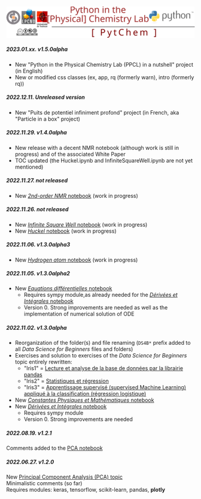 <a name="top"></a>

[<img width="700px" src="./config/svg/logoPytChem.svg"/>](#top)

##### **2023.01.xx. v1.5.0alpha**
- New "Python in the Physical Chemistry Lab (PPCL) in a nutshell" project (in English)
- New or modified css classes (ex, app, rq (formerly warn), intro (formerly rq))

##### **2022.12.11. Unreleased version**
- New "Puits de potentiel infiniment profond" project (in French, aka "Particle in a box" project)

##### **2022.11.29. v1.4.0alpha**
- New release with a decent NMR notebook (although work is still in progress) and of the associated White Paper
- TOC updated (the Huckel.ipynb and InfiniteSquareWell.ipynb are not yet mentioned)

##### **2022.11.27. not released**
- New [*2nd-order NMR* notebook](./NMR.ipynb) (work in progress)

##### **2022.11.26. not released**
- New [*Infinite Square Well* notebook](./InfiniteSquareWell.ipynb) (work in progress)
- New [*Huckel* notebook](./Huckel.ipynb) (work in progress)

##### **2022.11.06. v1.3.0alpha3**
- New [*Hydrogen atom* notebook](./HydrogenAtom.ipynb) (work in progress)
 
##### **2022.11.05. v1.3.0alpha2**
- New [*Equations différentielles* notebook](./DeriveesIntegrales2.ipynb)
    - Requires sympy module,as already needed for the [*Dérivées et Intégrales* notebook](./DeriveesIntegrales1.ipynb)
    - Version 0. Strong improvements are needed as well as the implementation of numerical solution of ODE

##### **2022.11.02. v1.3.0alpha**

- Reorganization of the folder(s) and file renaming (`DS4B*` prefix added to all *Data Science for Beginners* files and folders)
- Exercises and solution to exercises of the *Data Science for Beginners* topic entirely rewritten:
    - "Iris1" = [Lecture et analyse de la base de données par la librairie pandas](./Exercices-DS4B/DS4B-Iris1-Exercice.ipynb)
    - "Iris2" = [Statistiques et régression](./Exercices-DS4B/DS4B-Iris2-Exercice.ipynb)
    - "Iris3" = [Apprentissage supervisé (supervised Machine Learning) appliqué à la classification (régression logistique)](./Exercices-DS4B/DS4B-Iris3-Exercice.ipynb)
- New [*Constantes Physiques et Mathématiques* notebook](./Constantes.ipynb)
- New [*Dérivées et Intégrales* notebook](./DeriveesIntegrales1.ipynb)
    - Requires sympy module
    - Version 0. Strong improvements are needed

##### **2022.08.19. v1.2.1**

Comments added to the [PCA notebook](./DataSc4Beginners-IrisPCA.ipynb)

##### **2022.06.27. v1.2.0**

New [Principal Component Analysis (PCA) topic](./DataSc4Beginners-IrisPCA.ipynb)<br>
Minimalistic comments (so far)<br>
Requires modules: keras, tensorflow, scikit-learn, pandas, **plotly**
